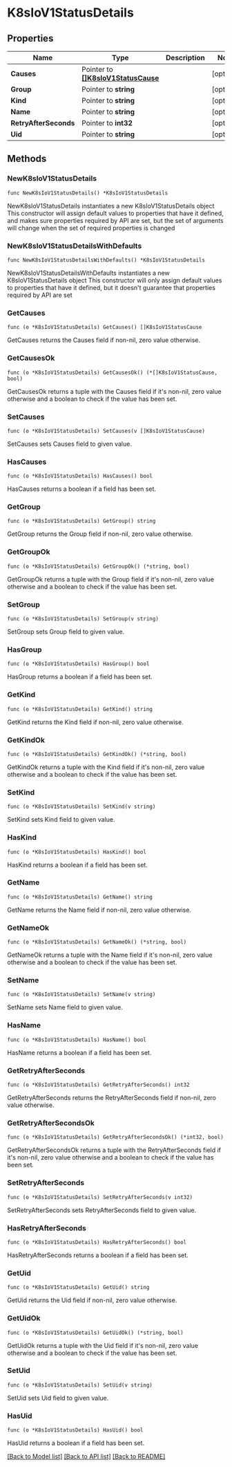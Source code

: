 # K8sIoV1StatusDetails

## Properties

Name | Type | Description | Notes
------------ | ------------- | ------------- | -------------
**Causes** | Pointer to [**[]K8sIoV1StatusCause**](K8sIoV1StatusCause.md) |  | [optional] 
**Group** | Pointer to **string** |  | [optional] 
**Kind** | Pointer to **string** |  | [optional] 
**Name** | Pointer to **string** |  | [optional] 
**RetryAfterSeconds** | Pointer to **int32** |  | [optional] 
**Uid** | Pointer to **string** |  | [optional] 

## Methods

### NewK8sIoV1StatusDetails

`func NewK8sIoV1StatusDetails() *K8sIoV1StatusDetails`

NewK8sIoV1StatusDetails instantiates a new K8sIoV1StatusDetails object
This constructor will assign default values to properties that have it defined,
and makes sure properties required by API are set, but the set of arguments
will change when the set of required properties is changed

### NewK8sIoV1StatusDetailsWithDefaults

`func NewK8sIoV1StatusDetailsWithDefaults() *K8sIoV1StatusDetails`

NewK8sIoV1StatusDetailsWithDefaults instantiates a new K8sIoV1StatusDetails object
This constructor will only assign default values to properties that have it defined,
but it doesn't guarantee that properties required by API are set

### GetCauses

`func (o *K8sIoV1StatusDetails) GetCauses() []K8sIoV1StatusCause`

GetCauses returns the Causes field if non-nil, zero value otherwise.

### GetCausesOk

`func (o *K8sIoV1StatusDetails) GetCausesOk() (*[]K8sIoV1StatusCause, bool)`

GetCausesOk returns a tuple with the Causes field if it's non-nil, zero value otherwise
and a boolean to check if the value has been set.

### SetCauses

`func (o *K8sIoV1StatusDetails) SetCauses(v []K8sIoV1StatusCause)`

SetCauses sets Causes field to given value.

### HasCauses

`func (o *K8sIoV1StatusDetails) HasCauses() bool`

HasCauses returns a boolean if a field has been set.

### GetGroup

`func (o *K8sIoV1StatusDetails) GetGroup() string`

GetGroup returns the Group field if non-nil, zero value otherwise.

### GetGroupOk

`func (o *K8sIoV1StatusDetails) GetGroupOk() (*string, bool)`

GetGroupOk returns a tuple with the Group field if it's non-nil, zero value otherwise
and a boolean to check if the value has been set.

### SetGroup

`func (o *K8sIoV1StatusDetails) SetGroup(v string)`

SetGroup sets Group field to given value.

### HasGroup

`func (o *K8sIoV1StatusDetails) HasGroup() bool`

HasGroup returns a boolean if a field has been set.

### GetKind

`func (o *K8sIoV1StatusDetails) GetKind() string`

GetKind returns the Kind field if non-nil, zero value otherwise.

### GetKindOk

`func (o *K8sIoV1StatusDetails) GetKindOk() (*string, bool)`

GetKindOk returns a tuple with the Kind field if it's non-nil, zero value otherwise
and a boolean to check if the value has been set.

### SetKind

`func (o *K8sIoV1StatusDetails) SetKind(v string)`

SetKind sets Kind field to given value.

### HasKind

`func (o *K8sIoV1StatusDetails) HasKind() bool`

HasKind returns a boolean if a field has been set.

### GetName

`func (o *K8sIoV1StatusDetails) GetName() string`

GetName returns the Name field if non-nil, zero value otherwise.

### GetNameOk

`func (o *K8sIoV1StatusDetails) GetNameOk() (*string, bool)`

GetNameOk returns a tuple with the Name field if it's non-nil, zero value otherwise
and a boolean to check if the value has been set.

### SetName

`func (o *K8sIoV1StatusDetails) SetName(v string)`

SetName sets Name field to given value.

### HasName

`func (o *K8sIoV1StatusDetails) HasName() bool`

HasName returns a boolean if a field has been set.

### GetRetryAfterSeconds

`func (o *K8sIoV1StatusDetails) GetRetryAfterSeconds() int32`

GetRetryAfterSeconds returns the RetryAfterSeconds field if non-nil, zero value otherwise.

### GetRetryAfterSecondsOk

`func (o *K8sIoV1StatusDetails) GetRetryAfterSecondsOk() (*int32, bool)`

GetRetryAfterSecondsOk returns a tuple with the RetryAfterSeconds field if it's non-nil, zero value otherwise
and a boolean to check if the value has been set.

### SetRetryAfterSeconds

`func (o *K8sIoV1StatusDetails) SetRetryAfterSeconds(v int32)`

SetRetryAfterSeconds sets RetryAfterSeconds field to given value.

### HasRetryAfterSeconds

`func (o *K8sIoV1StatusDetails) HasRetryAfterSeconds() bool`

HasRetryAfterSeconds returns a boolean if a field has been set.

### GetUid

`func (o *K8sIoV1StatusDetails) GetUid() string`

GetUid returns the Uid field if non-nil, zero value otherwise.

### GetUidOk

`func (o *K8sIoV1StatusDetails) GetUidOk() (*string, bool)`

GetUidOk returns a tuple with the Uid field if it's non-nil, zero value otherwise
and a boolean to check if the value has been set.

### SetUid

`func (o *K8sIoV1StatusDetails) SetUid(v string)`

SetUid sets Uid field to given value.

### HasUid

`func (o *K8sIoV1StatusDetails) HasUid() bool`

HasUid returns a boolean if a field has been set.


[[Back to Model list]](../README.md#documentation-for-models) [[Back to API list]](../README.md#documentation-for-api-endpoints) [[Back to README]](../README.md)


